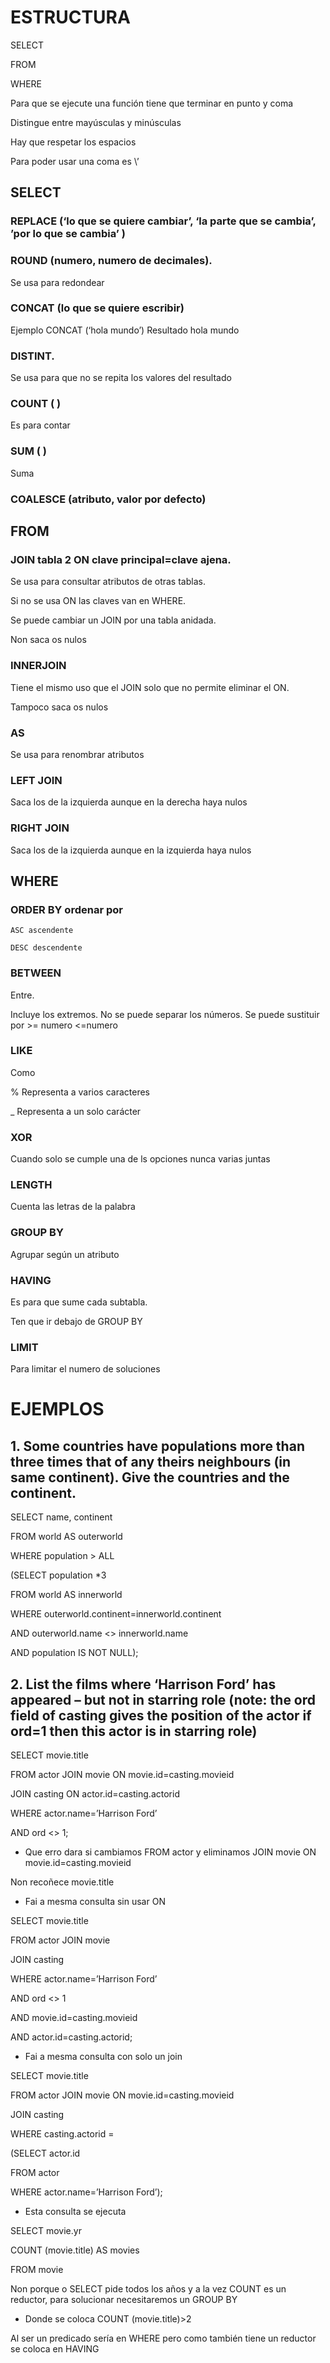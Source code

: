 # ESTRUCTURA

SELECT

FROM

WHERE

Para que se ejecute una función tiene que terminar en punto y coma

Distingue entre mayúsculas y minúsculas

Hay que respetar los espacios

Para poder usar una coma es \’

## SELECT

### REPLACE (‘lo que se quiere cambiar’, ‘la parte que se cambia’, ’por lo que se cambia’ )

### ROUND (numero, numero de decimales). 

Se usa para redondear

### CONCAT (lo que se quiere escribir) 

Ejemplo CONCAT  (‘hola mundo’) Resultado hola mundo

### DISTINT. 

Se usa para que no se repita los valores del resultado

### COUNT ( ) 

Es para contar

### SUM ( )

Suma 

### COALESCE (atributo, valor por defecto)


## FROM

### JOIN tabla 2 ON clave principal=clave ajena.

Se usa para consultar atributos de otras tablas.

Si no se usa ON las claves van en WHERE.

Se puede cambiar un JOIN por una tabla anidada.

Non saca os nulos 

### INNERJOIN

Tiene el mismo uso que el JOIN solo que no permite eliminar el ON.

Tampoco saca os nulos

### AS

Se usa para renombrar atributos

### LEFT JOIN 

Saca los de la izquierda aunque en la derecha haya nulos 

### RIGHT JOIN

Saca los de la izquierda aunque en la izquierda haya nulos 

## WHERE 

### ORDER BY ordenar por

	ASC ascendente
	
	DESC descendente

### BETWEEN

Entre. 

Incluye los extremos. No se puede separar los números. Se puede sustituir por >= numero <=numero

### LIKE

Como 

% Representa a varios caracteres

­_ Representa a un solo carácter

### XOR 

Cuando solo se cumple una de ls opciones nunca varias juntas

 ### LENGTH 
 
 Cuenta las letras de la palabra 

### GROUP BY 

Agrupar según un atributo

### HAVING

Es para que sume cada subtabla.

Ten que ir debajo de GROUP BY 

### LIMIT 

Para limitar el numero de soluciones

# EJEMPLOS

## 1. Some countries have populations more than three times that of any theirs neighbours (in same continent). Give the countries and the continent.

SELECT name, continent

FROM  world AS outerworld

WHERE population > ALL
 
 (SELECT population *3
	
 FROM world AS innerworld

 WHERE outerworld.continent=innerworld.continent

 AND outerworld.name <> innerworld.name
 
 AND population IS NOT NULL);
 

## 2. List the films where ‘Harrison Ford’ has appeared – but not in starring role (note: the ord field of casting gives the position of the actor if ord=1 then this actor is in starring role)

SELECT movie.title

FROM actor JOIN movie ON movie.id=casting.movieid

  JOIN casting ON actor.id=casting.actorid
		   
WHERE actor.name=’Harrison Ford’

 AND ord <> 1;

- Que erro dara si cambiamos FROM actor y eliminamos JOIN movie ON movie.id=casting.movieid
    
Non recoñece movie.title

- Fai a mesma consulta sin usar ON 

SELECT movie.title

FROM actor JOIN movie

 JOIN casting 
 
WHERE actor.name=’Harrison Ford’

  AND ord <> 1
		  
  AND movie.id=casting.movieid
		
  AND actor.id=casting.actorid;

- Fai a mesma consulta con solo un join 

SELECT movie.title

FROM actor JOIN movie ON  movie.id=casting.movieid

   JOIN casting 
		   
WHERE casting.actorid = 

 (SELECT actor.id

 FROM actor

 WHERE actor.name=’Harrison Ford’);

- Esta consulta se ejecuta

SELECT movie.yr
	
 COUNT (movie.title) AS movies

FROM movie

Non porque o SELECT pide todos los años y a la vez COUNT es un reductor, para solucionar necesitaremos un GROUP BY 

- Donde se coloca COUNT (movie.title)>2

Al ser un predicado sería en WHERE pero como también tiene un reductor se coloca en HAVING 

